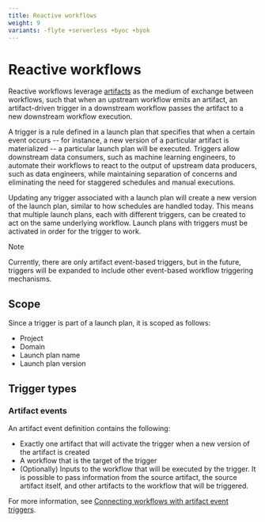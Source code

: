 ```yaml
---
title: Reactive workflows
weight: 9
variants: -flyte +serverless +byoc +byok
---
```


# Reactive workflows

Reactive workflows leverage [artifacts](../artifacts) as the medium of exchange between workflows, such that when an upstream workflow emits an artifact, an artifact-driven trigger in a downstream workflow passes the artifact to a new downstream workflow execution.

A trigger is a rule defined in a launch plan that specifies that when a certain event occurs -- for instance, a new version of a particular artifact is materialized -- a particular launch plan will be executed. Triggers allow downstream data consumers, such as machine learning engineers, to automate their workflows to react to the output of upstream data producers, such as data engineers, while maintaining separation of concerns and eliminating the need for staggered schedules and manual executions.

Updating any trigger associated with a launch plan will create a new version of the launch plan, similar to how schedules are handled today. This means that multiple launch plans, each with different triggers, can be created to act on the same underlying workflow. Launch plans with triggers must be activated in order for the trigger to work.

> [!NOTE]
> Currently, there are only artifact event-based triggers, but in the future, triggers will be expanded to include other event-based workflow triggering mechanisms.


## Scope

Since a trigger is part of a launch plan, it is scoped as follows:
* Project
* Domain
* Launch plan name
* Launch plan version

## Trigger types

### Artifact events

An artifact event definition contains the following:
* Exactly one artifact that will activate the trigger when a new version of the artifact is created
* A workflow that is the target of the trigger
* (Optionally) Inputs to the workflow that will be executed by the trigger. It is possible to pass information from the source artifact, the source artifact itself, and other artifacts to the workflow that will be triggered.

For more information, see [Connecting workflows with artifact event triggers](../artifacts/connecting-workflows-with-artifact-event-triggers).

